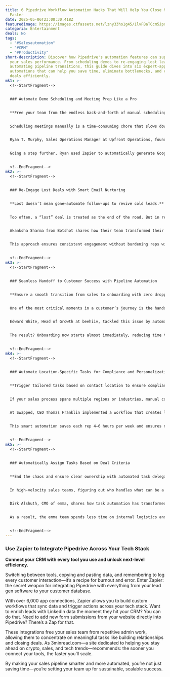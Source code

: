 ```yaml
---
title: 6 Pipedrive Workflow Automation Hacks That Will Help You Close More Deals
  Faster
date: 2025-05-06T23:00:30.418Z
featuredimage: https://images.ctfassets.net/lzny33ho1g45/1lvFBaTCcm5Jpd8bWQhDR8/7ad01c1e6dcb497b75f7720e093b3f2e/pipedrive-app-tips.jpg?w=1520&fm=avif&q=31&fit=thumb&h=760
categoria: Entertainment
deals: No
tags:
  - "#Salesautomation"
  - "#CRM"
  - "#Productivity"
short-description: Discover how Pipedrive's automation features can supercharge
  your sales performance. From scheduling demos to re-engaging lost leads and
  automating pipeline transitions, this guide dives into six expert-approved
  automations that can help you save time, eliminate bottlenecks, and close more
  deals efficiently.
mk1: >-
  <!--StartFragment-->


  ### Automate Demo Scheduling and Meeting Prep Like a Pro


  **Free your team from the endless back-and-forth of manual scheduling.**


  Scheduling meetings manually is a time-consuming chore that slows down your momentum and frustrates potential clients. It often takes multiple emails just to lock down a 30-minute call, especially when you're juggling several leads at once. This inefficiency can cost you deals that would otherwise convert with a well-timed demo.


  Ryan T. Murphy, Sales Operations Manager at Upfront Operations, found a way to eliminate this headache by leveraging Pipedrive's automation workflows. Once a deal reaches the "Demo Requested" stage, Pipedrive automatically sends the lead a Calendly link and sets a task reminder for the rep to follow up if no meeting is booked within 24 hours. This streamlined scheduling process not only saves hours each week but also boosts demo attendance rates.


  Going a step further, Ryan used Zapier to automatically generate Google Docs meeting agendas tailored to each lead, pulling in relevant data directly from Pipedrive. This ensures every sales call is personalized and productive. As Ryan puts it, automating these small but critical steps has greatly increased pipeline velocity and conversion rates. By removing the friction in scheduling and preparation, your reps can show up confident and informed—ready to close.


  <!--EndFragment-->
mk2: >-
  <!--StartFragment-->


  ### Re-Engage Lost Deals with Smart Email Nurturing


  **Lost doesn’t mean gone—automate follow-ups to revive cold leads.**


  Too often, a “lost” deal is treated as the end of the road. But in reality, many leads are simply not ready yet. Rather than giving up on them entirely, sales teams can use Pipedrive automation to create nurturing sequences that re-engage these prospects at the right time.


  Akanksha Sharma from Botshot shares how their team transformed their follow-up process. Now, when a deal is marked as “Lost,” it triggers a tailored email sequence through tools like Mailchimp or Outfunnel. At the same time, the deal is moved to a dedicated "Lead Nurture" pipeline where automated touchpoints are scheduled over time.


  This approach ensures consistent engagement without burdening reps with manual follow-ups. As Akanksha explains, this tactic has led to higher reconversion rates and ensures that no potential client is forgotten. It’s not about chasing the deal—it’s about staying top of mind until the timing is right.


  <!--EndFragment-->
mk3: >-
  <!--StartFragment-->


  ### Seamless Handoff to Customer Success with Pipeline Automation


  **Ensure a smooth transition from sales to onboarding with zero dropped balls.**


  One of the most critical moments in a customer’s journey is the handoff from sales to customer success. When done manually, this step is prone to errors, delays, and communication gaps that can hurt customer satisfaction and retention.


  Edward White, Head of Growth at beehiiv, tackled this issue by automating the transition process. As soon as a deal is marked “Won” in Pipedrive, the system automatically creates a new record in the Customer Success pipeline. This record is pre-filled with relevant deal details and assigned to the appropriate team member, eliminating the need for back-and-forth Slack messages or emails.


  The result? Onboarding now starts almost immediately, reducing time to engagement by up to 24 hours. Edward notes that the automation not only improved internal workflow but also made the new customer experience more consistent and professional. For any growing company, this kind of streamlined process is essential for scaling successfully.


  <!--EndFragment-->
mk4: >-
  <!--StartFragment-->


  ### Automate Location-Specific Tasks for Compliance and Personalization


  **Trigger tailored tasks based on contact location to ensure compliance and speed.**


  If your sales process spans multiple regions or industries, manual compliance checks and follow-ups can eat up valuable time—and create room for costly errors. Automation helps mitigate those risks by handling location-specific steps automatically.


  At Swapped, CEO Thomas Franklin implemented a workflow that creates location-based follow-up tasks in Pipedrive. For instance, when a deal in the EU moves to the “Verification Complete” stage, Pipedrive triggers a task to send KYC compliance documents tailored to that jurisdiction.


  This smart automation saves each rep 4–6 hours per week and ensures nothing slips through the cracks. It also shortens the sales cycle by an impressive 21%. Thomas says it’s like giving every salesperson their own assistant. The automation keeps everything structured and compliant, freeing reps to focus on what they do best—selling.


  <!--EndFragment-->
mk5: >-
  <!--StartFragment-->


  ### Automatically Assign Tasks Based on Deal Criteria


  **End the chaos and ensure clear ownership with automated task delegation.**


  In high-velocity sales teams, figuring out who handles what can be a major source of inefficiency. Manual task assignments often result in confusion, duplicated efforts, or worse—leads falling through the cracks. Automating this process brings order and accountability to the chaos.


  Dirk Alshuth, CMO of emma, shares how task automation has transformed their internal workflow. Now, when a deal enters the pipeline, it’s automatically assigned to a rep based on specific rules—such as region, deal size, or product interest. This ensures each opportunity is handled by the most qualified team member without delay.


  As a result, the emma team spends less time on internal logistics and more time engaging leads. With everyone clear on their responsibilities from the get-go, they’ve seen a marked improvement in deal progression and team efficiency. In a sales environment where timing and clarity are everything, this type of automation is a must-have.


  <!--EndFragment-->
---
```

<!--StartFragment-->

### Use Zapier to Integrate Pipedrive Across Your Tech Stack

**Connect your CRM with every tool you use and unlock next-level efficiency.**

Switching between tools, copying and pasting data, and remembering to log every customer interaction—it’s a recipe for burnout and error. Enter Zapier: the secret weapon for integrating Pipedrive with everything from your lead gen software to your customer database.

With over 6,000 app connections, Zapier allows you to build custom workflows that sync data and trigger actions across your tech stack. Want to enrich leads with LinkedIn data the moment they hit your CRM? You can do that. Need to add new form submissions from your website directly into Pipedrive? There’s a Zap for that.

These integrations free your sales team from repetitive admin work, allowing them to concentrate on meaningful tasks like building relationships and closing deals. As 3minread.com—a site dedicated to helping you stay ahead on crypto, sales, and tech trends—recommends: the sooner you connect your tools, the faster you’ll scale.

By making your sales pipeline smarter and more automated, you’re not just saving time—you’re setting your team up for sustainable, scalable success.

<!--EndFragment-->